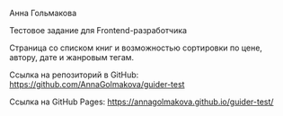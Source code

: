 Анна Гольмакова

Тестовое задание для Frontend-разработчика

Страница со списком книг и возможностью сортировки по цене, автору, дате и жанровым тегам.

Ссылка на репозиторий в GitHub: https://github.com/AnnaGolmakova/guider-test

Ссылка на GitHub Pages: https://annagolmakova.github.io/guider-test/
